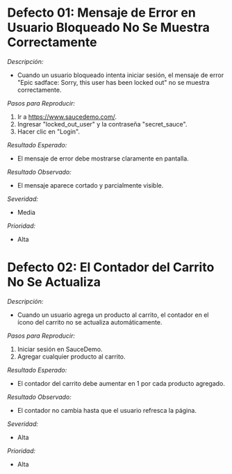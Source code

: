 # Defecto 01: Mensaje de Error en Usuario Bloqueado No Se Muestra Correctamente #

*Descripción:*
- Cuando un usuario bloqueado intenta iniciar sesión, el mensaje de error "Epic sadface: Sorry, this user has been locked out" no se muestra correctamente.

*Pasos para Reproducir:*
1. Ir a https://www.saucedemo.com/.
2. Ingresar "locked_out_user" y la contraseña "secret_sauce".
3. Hacer clic en "Login".

*Resultado Esperado:*
- El mensaje de error debe mostrarse claramente en pantalla.

*Resultado Observado:*
- El mensaje aparece cortado y parcialmente visible.

*Severidad:* 
- Media

*Prioridad:*
- Alta

# Defecto 02: El Contador del Carrito No Se Actualiza #

*Descripción:*
- Cuando un usuario agrega un producto al carrito, el contador en el ícono del carrito no se actualiza automáticamente.

*Pasos para Reproducir:*
1. Iniciar sesión en SauceDemo.
2. Agregar cualquier producto al carrito.

*Resultado Esperado:*
- El contador del carrito debe aumentar en 1 por cada producto agregado.

*Resultado Observado:*
- El contador no cambia hasta que el usuario refresca la página.

*Severidad:* 
- Alta

*Prioridad:*
- Alta